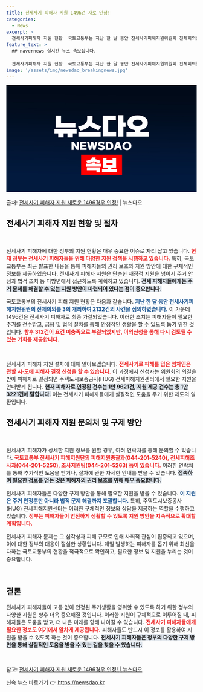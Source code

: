 ```yaml
---
title: 전세사기 피해자 지원 1496건 새로 인정!
categories:
  - News
excerpt: >
  전세사기피해자 지원 현황  국토교통부는 지난 한 달 동안 전세사기피해지원위원회 전체회의를 3회 개최해 213…
feature_text: >
  ## navernews 실시간 뉴스 속보입니다.

  전세사기피해자 지원 현황  국토교통부는 지난 한 달 동안 전세사기피해지원위원회 전체회의를 3회 개최해 213…
image: '/assets/img/newsdao_breakingnews.jpg'
---
```


![뉴스다오 속보](/assets/img/newsdao_breakingnews.jpg)

<p>출처: <a href="https://newsdao.kr/4910" rel="dofollow">전세사기 피해자 지원 새로운 1496경우 인정!</a> | 뉴스다오</p>

<h2 data-ke-size="size26">전세사기 피해자 지원 현황 및 절차</h2>

<p data-ke-size="size16">&nbsp;</p>

전세사기 피해자에 대한 정부의 지원 현황은 매우 중요한 이슈로 자리 잡고 있습니다. <b><span style="color: #ee2323;">현재 정부는 전세사기 피해자들을 위해 다양한 지원 정책을 시행하고 있습니다.</span></b> 특히, 국토교통부는 최근 발표한 내용을 통해 피해자들의 권리 보호와 지원 방안에 대한 구체적인 정보를 제공하였습니다. 전세사기 피해자 지원은 단순한 재정적 지원을 넘어서 주거 안정과 법적 조치 등 다방면에서 접근하도록 계획하고 있습니다. <b><span style="background-color: #21538527;">전세 피해자들에게는 주거 문제를 해결할 수 있는 지원 방안이 마련되어 있다는 점이 중요합니다.</span></b>

국토교통부의 전세사기 피해 지원 현황은 다음과 같습니다. <b><span style="color: #1a5490;">지난 한 달 동안 전세사기피해지원위원회 전체회의를 3회 개최하여 2132건의 사건을 심의하였습니다.</span></b> 이 가운데 1496건은 전세사기 피해자로 최종 가결되었습니다. 이러한 조치는 피해자들이 필요한 주거를 전수받고, 금융 및 법적 절차를 통해 안정적인 생활을 할 수 있도록 돕기 위한 것입니다. <b><span style="color: #ee2323;">향후 312건이 요건 미충족으로 부결되었지만, 이의신청을 통해 다시 검토될 수 있는 기회를 제공합니다.</span></b>

<p data-ke-size="size16">&nbsp;</p>

전세사기 피해자 지원 절차에 대해 알아보겠습니다. <b><span style="color: #ee2323;">전세사기로 피해를 입은 임차인은 관할 시·도에 피해자 결정 신청을 할 수 있습니다.</span></b> 이 과정에서 신청자는 위원회의 의결을 받아 피해자로 결정되면 주택도시보증공사(HUG) 전세피해지원센터에서 필요한 지원을 안내받게 됩니다. <b><span style="background-color: #21538527;">현재 피해자로 인정된 건수는 1만 9621건, 지원 제공 건수는 총 1만 3221건에 달합니다.</span></b> 이는 전세사기 피해자들에게 실질적인 도움을 주기 위한 제도의 일환입니다. 

<h2 data-ke-size="size26">전세사기 피해자 지원 문의처 및 구제 방안</h2>

<p data-ke-size="size16">&nbsp;</p>

전세사기 피해자가 상세한 지원 정보를 원할 경우, 여러 연락처를 통해 문의할 수 있습니다. <b><span style="color: #ee2323;">국토교통부 전세사기 피해지원단의 피해지원총괄과(044-201-5240), 전세피해조사과(044-201-5250), 조사지원팀(044-201-5263) 등이 있습니다.</span></b> 이러한 연락처를 통해 추가적인 도움을 받거나, 절차에 관한 자세한 안내를 받을 수 있습니다. <b><span style="background-color: #21538527;">접속하여 필요한 정보를 얻는 것은 피해자의 권리 보호를 위해 매우 중요합니다.</span></b>

전세사기 피해자들은 다양한 구제 방안을 통해 필요한 지원을 받을 수 있습니다. <b><span style="color: #1a5490;">이 지원은 주거 안정뿐만 아니라 법적 문제 해결까지 포괄합니다.</span></b> 특히, 주택도시보증공사(HUG) 전세피해지원센터는 이러한 구체적인 정보와 상담을 제공하는 역할을 수행하고 있습니다. <b><span style="color: #ee2323;">정부는 피해자들이 안전하게 생활할 수 있도록 지원 방안을 지속적으로 확대할 계획입니다.</span></b>

전세사기 피해자 문제는 그 심각성과 피해 규모로 인해 사회적 관심이 집중되고 있으며, 이에 대한 정부의 대응이 절실한 상황입니다. 매일 발생하는 피해자를 돕기 위해 최선을 다하는 국토교통부의 현황을 적극적으로 확인하고, 필요한 정보 및 지원을 누리는 것이 중요합니다. 

<p data-ke-size="size16">&nbsp;</p>

<h2 data-ke-size="size26">결론</h2>

전세사기 피해자들이 고통 없이 안정된 주거생활을 영위할 수 있도록 하기 위한 정부의 다양한 지원은 향후 더욱 중요해질 것입니다. 이러한 지원이 구체적으로 이루어질 때, 피해자들은 도움을 받고, 더 나은 미래를 향해 나아갈 수 있습니다. <b><span style="color: #ee2323;">전세사기 피해자들에게 필요한 정보도 여기에서 알차게 제공됩니다.</span></b> 피해자들도 반드시 이 정보를 활용하여 지원을 받을 수 있도록 하는 것이 중요합니다. <b><span style="background-color: #21538527;">전세사기 피해자들은 정부의 다양한 구제 방안을 통해 실질적인 도움을 받을 수 있는 길을 찾을 수 있습니다.</span></b> 

<p data-ke-size="size16">&nbsp;</p>

참고: [전세사기 피해자 지원 새로운 1496경우 인정! | 뉴스다오](https://newsdao.kr/4910) 

신속 뉴스 바로가기 👉 <a href="https://newsdao.kr" rel="dofollow">https://newsdao.kr</a>


